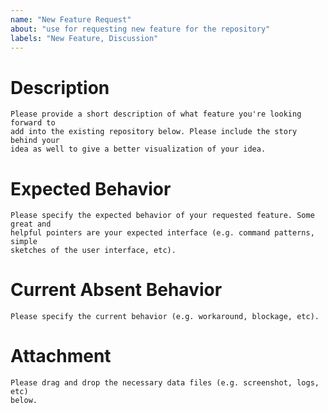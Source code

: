 ```yaml
---
name: "New Feature Request"
about: "use for requesting new feature for the repository"
labels: "New Feature, Discussion"
---
```


# Description
```
Please provide a short description of what feature you're looking forward to
add into the existing repository below. Please include the story behind your
idea as well to give a better visualization of your idea.
```




# Expected Behavior
```
Please specify the expected behavior of your requested feature. Some great and
helpful pointers are your expected interface (e.g. command patterns, simple
sketches of the user interface, etc).
```




# Current Absent Behavior
```
Please specify the current behavior (e.g. workaround, blockage, etc).
```




# Attachment
```
Please drag and drop the necessary data files (e.g. screenshot, logs, etc)
below.
```
